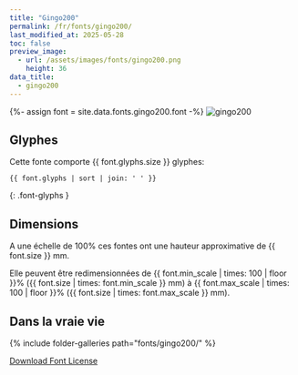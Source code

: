 ```yaml
---
title: "Gingo200"
permalink: /fr/fonts/gingo200/
last_modified_at: 2025-05-28
toc: false
preview_image:
  - url: /assets/images/fonts/gingo200.png
    height: 36
data_title:
  - gingo200
---
```

{%- assign font = site.data.fonts.gingo200.font -%}
![gingo200](/assets/images/fonts/gingo200.png)

## Glyphes

Cette fonte comporte  {{ font.glyphs.size }} glyphes:

```
{{ font.glyphs | sort | join: ' ' }}
```
{: .font-glyphs }


## Dimensions

A une échelle de  100% ces fontes ont une hauteur approximative de  {{ font.size }} mm. 

Elle peuvent être redimensionnées de {{ font.min_scale | times: 100 | floor }}% ({{ font.size | times: font.min_scale }} mm)
à {{ font.max_scale | times: 100 | floor }}% ({{ font.size | times: font.max_scale }} mm).

## Dans la vraie vie 

{% include folder-galleries path="fonts/gingo200/" %}

[Download Font License](https://github.com/inkstitch/inkstitch/tree/main/fonts/gingo200/license)
